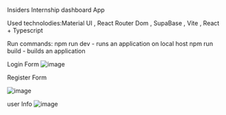 Insiders Internship dashboard App 


Used technolodies:Material UI , React Router Dom , SupaBase , Vite , React + Typescript




Run commands: 
npm run dev - runs an application on local host
npm run build - builds an application


Login Form
![image](https://github.com/user-attachments/assets/07f43032-7ae4-4d03-9c1f-a7ab4bc7ee9f)



Register Form


![image](https://github.com/user-attachments/assets/1180282d-17e1-4e3d-b092-ecbe6d6b467a)



user Info
![image](https://github.com/user-attachments/assets/c9f44397-fd7d-40ad-9ed4-97bb4bec3c40)

